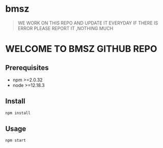 # bmsz

> WE WORK ON THIS REPO AND UPDATE IT EVERYDAY
> IF THERE IS ERROR PLEASE REPORT IT ,NOTHING MUCH

# WELCOME TO BMSZ GITHUB REPO

## Prerequisites

- npm >=2.0.32
- node >=12.18.3

## Install

```sh
npm install
```

## Usage

```sh
npm start
```
